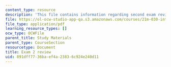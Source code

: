 ```yaml
---
content_type: resource
description: 'This file contains information regarding second exam review sheet. '
file: https://ol-ocw-studio-app-qa.s3.amazonaws.com/courses/21m-030-introduction-to-world-music-spring-2013/891dff7736baef4a23836c924e240d11_MIT21M_030S13_exam2review.pdf
file_type: application/pdf
learning_resource_types: []
ocw_type: OCWFile
parent_title: Study Materials
parent_type: CourseSection
resourcetype: Document
title: Exam 2 review
uid: 891dff77-36ba-ef4a-2383-6c924e240d11
---
```

